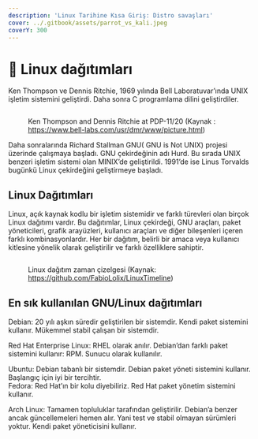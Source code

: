 ```yaml
---
description: 'Linux Tarihine Kısa Giriş: Distro savaşları'
cover: ../.gitbook/assets/parrot_vs_kali.jpeg
coverY: 300
---
```


# 💾 Linux dağıtımları

Ken Thompson ve Dennis Ritchie, 1969 yılında Bell Laboratuvar’ında UNIX işletim sistemini geliştirdi. Daha sonra C programlama dilini geliştirdiler.

<figure><img src="https://upload.wikimedia.org/wikipedia/commons/thumb/8/8f/Ken_Thompson_(sitting)_and_Dennis_Ritchie_at_PDP-11_(2876612463).jpg/749px-Ken_Thompson_(sitting)_and_Dennis_Ritchie_at_PDP-11_(2876612463).jpg" alt=""><figcaption><p>Ken Thompson and Dennis Ritchie at PDP-11/20 (Kaynak : <a href="https://www.bell-labs.com/usr/dmr/www/picture.html">https://www.bell-labs.com/usr/dmr/www/picture.html</a>)</p></figcaption></figure>

Daha sonralarında Richard Stallman GNU( GNU is Not UNIX) projesi üzerinde çalışmaya başladı. GNU çekirdeğinin adı Hurd. Bu sırada UNIX benzeri işletim sistemi olan MINIX’de geliştirildi. 1991’de ise Linus Torvalds bugünkü Linux çekirdeğini geliştirmeye başladı.

## Linux Dağıtımları

Linux, açık kaynak kodlu bir işletim sistemidir ve farklı türevleri olan birçok Linux dağıtımı vardır. Bu dağıtımlar, Linux çekirdeği, GNU araçları, paket yöneticileri, grafik arayüzleri, kullanıcı araçları ve diğer bileşenleri içeren farklı kombinasyonlardır. Her bir dağıtım, belirli bir amaca veya kullanıcı kitlesine yönelik olarak geliştirilir ve farklı özelliklere sahiptir.

<figure><img src="https://upload.wikimedia.org/wikipedia/commons/8/8c/Linux_Distribution_Timeline_Dec._2020.svg" alt=""><figcaption><p>Linux dağıtım zaman çizelgesi (Kaynak: <a href="https://github.com/FabioLolix/LinuxTimeline">https://github.com/FabioLolix/LinuxTimeline</a>)</p></figcaption></figure>

## En sık kullanılan GNU/Linux dağıtımları

Debian: 20 yılı aşkın süredir geliştirilen bir sistemdir. Kendi paket sistemini kullanır. Mükemmel stabil çalışan bir sistemdir.

Red Hat Enterprise Linux: RHEL olarak anılır. Debian’dan farklı paket sistemini kullanır: RPM. Sunucu olarak kullanılır.

Ubuntu: Debian tabanlı bir sistemdir. Debian paket yöneti sistemini kullanır. Başlangıç için iyi bir tercihtir.\
Fedora: Red Hat’ın bir kolu diyebiliriz. Red Hat paket yönetim sistemini kullanır.

Arch Linux: Tamamen topluluklar tarafından geliştirilir. Debian’a benzer ancak güncellemeleri hemen alır. Yani test ve stabil olmayan sürümleri yoktur. Kendi paket yöneticisini kullanır.
